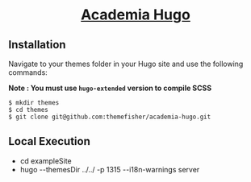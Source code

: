 <div align="center">
  <h1><a href="https://gethugothemes.com/" target="_blank" rel="noopener noreferrer">Academia Hugo</a></h1>
</div>

## Installation

Navigate to your themes folder in your Hugo site and use the following commands:

**Note : You must use `hugo-extended` version to compile SCSS**

```
$ mkdir themes
$ cd themes
$ git clone git@github.com:themefisher/academia-hugo.git
```

## Local Execution
* cd exampleSite
* hugo --themesDir ../../ -p 1315 --i18n-warnings server